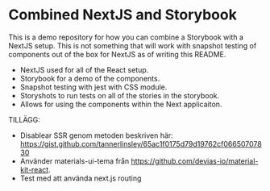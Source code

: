 # Combined NextJS and Storybook

This is a demo repository for how you can combine a Storybook with a NextJS setup. This is not something that will work with snapshot testing of components out of the box for NextJS as of writing this README.

- NextJS used for all of the React setup.
- Storybook for a demo of the components.
- Snapshot testing with jest with CSS module.
- Storyshots to run tests on all of the stories in the storybook.
- Allows for using the components within the Next applicaiton.


TILLÄGG:
- Disablear SSR genom metoden beskriven här: https://gist.github.com/tannerlinsley/65ac1f0175d79d19762cf06650707830 
- Använder materials-ui-tema från https://github.com/devias-io/material-kit-react.
 - Test med att använda next.js routing


